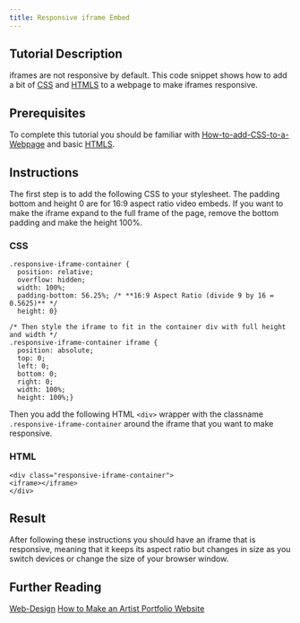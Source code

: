 ```yaml
---
title: Responsive iframe Embed
---
```


## Tutorial Description

iframes are not responsive by default. This code snippet shows how to add a bit of [CSS](css.md) and [HTMLS](html.md) to a webpage to make iframes responsive.

## Prerequisites

To complete this tutorial you should be familiar with [How-to-add-CSS-to-a-Webpage](../tutorials/how-to-add-css-to-a-webpage.md) and basic [HTMLS](html.md).

## Instructions

The first step is to add the following CSS to your stylesheet. The padding bottom and height 0 are for 16:9 aspect ratio video embeds. If you want to make the iframe expand to the full frame of the page, remove the bottom padding and make the height 100%.

### CSS

```
.responsive-iframe-container { 
  position: relative;
  overflow: hidden;
  width: 100%;
  padding-bottom: 56.25%; /* **16:9 Aspect Ratio (divide 9 by 16 = 0.5625)** */
  height: 0}

/* Then style the iframe to fit in the container div with full height and width */
.responsive-iframe-container iframe { 
  position: absolute;
  top: 0;
  left: 0;
  bottom: 0;
  right: 0;
  width: 100%;
  height: 100%;}
```

Then you add the following HTML `<div>` wrapper with the classname `.responsive-iframe-container` around the iframe that you want to make responsive.

### HTML

```
<div class="responsive-iframe-container">
<iframe></iframe>
</div>
```

## Result

After following these instructions you should have an iframe that is responsive, meaning that it keeps its aspect ratio but changes in size as you switch devices or change the size of your browser window.

## Further Reading

[Web-Design](web-design.md) [How to Make an Artist Portfolio Website](/tutorials/how-to-make-an-artist-portfolio-website.md)
